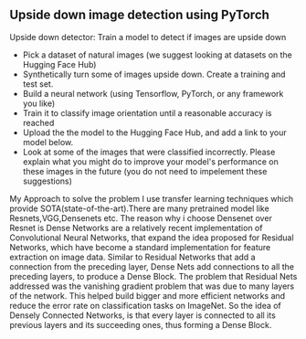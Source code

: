## Upside down image detection using PyTorch
Upside down detector: Train a model to detect if images are upside down
* Pick a dataset of natural images (we suggest looking at datasets on the Hugging Face Hub)
* Synthetically turn some of images upside down. Create a training and test set.
* Build a neural network (using Tensorflow, PyTorch, or any framework you like)
* Train it to classify image orientation until a reasonable accuracy is reached
* Upload the the model to the Hugging Face Hub, and add a link to your model below.
* Look at some of the images that were classified incorrectly. Please explain what you might do to improve your model's performance on these images in the future (you do not need to impelement these suggestions)

My Approach to solve the problem I use transfer learning techniques which provide SOTA(state-of-the-art).There are many pretrained model like Resnets,VGG,Densenets etc. The reason why i choose Densenet over Resnet is Dense Networks are a relatively recent implementation of Convolutional Neural Networks, that expand the idea proposed for Residual Networks, which have become a standard implementation for feature extraction on image data. Similar to Residual Networks that add a connection from the preceding layer, Dense Nets add connections to all the preceding layers, to produce a Dense Block. The problem that Residual Nets addressed was the vanishing gradient problem that was due to many layers of the network. This helped build bigger and more efficient networks and reduce the error rate on classification tasks on ImageNet. So the idea of Densely Connected Networks, is that every layer is connected to all its previous layers and its succeeding ones, thus forming a Dense Block.







